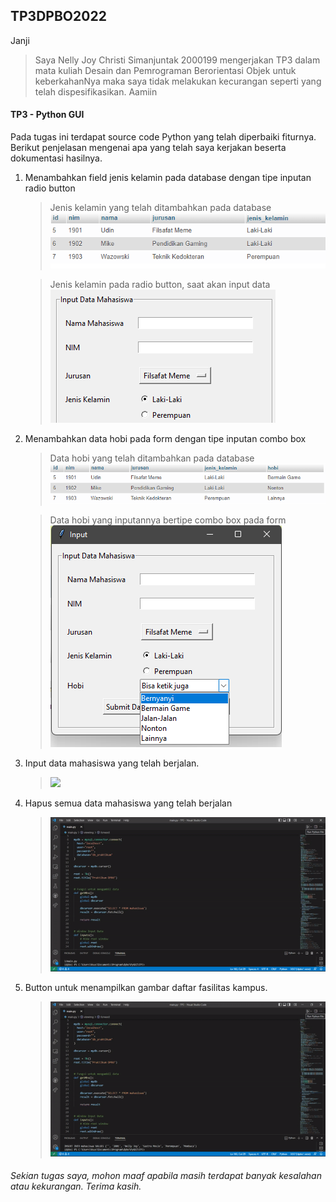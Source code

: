 ## TP3DPBO2022

Janji

>Saya Nelly Joy Christi Simanjuntak 2000199 mengerjakan TP3 dalam mata kuliah Desain dan Pemrograman Berorientasi Objek untuk keberkahanNya maka saya tidak melakukan kecurangan seperti yang telah dispesifikasikan. Aamiin

#### TP3 - Python GUI
Pada tugas ini terdapat source code Python yang telah diperbaiki fiturnya. Berikut penjelasan mengenai apa yang telah saya kerjakan beserta dokumentasi hasilnya.

1. Menambahkan field jenis kelamin pada database dengan tipe inputan radio button
   >Jenis kelamin yang telah ditambahkan pada database
   >![](assets_readme/jk_db.png)

   >Jenis kelamin pada radio button, saat akan input data
   >![](assets_readme/jk_rb.png)

2. Menambahkan data hobi pada form dengan tipe inputan combo box
   >Data hobi yang telah ditambahkan pada database
   >![](assets_readme/hobi_db.png)

   >Data hobi yang inputannya bertipe combo box pada form
   >![](assets_readme/hobi_cb.png)

3. Input data mahasiswa yang telah berjalan.
   >![](assets_readme/input.gif)

4. Hapus semua data mahasiswa yang telah berjalan
   >![](assets_readme/delete.gif)

5. Button untuk menampilkan gambar daftar fasilitas kampus.
   >![](assets_readme/gambar.gif)


   

###### Sekian tugas saya, mohon maaf apabila masih terdapat banyak kesalahan atau kekurangan. Terima kasih.
